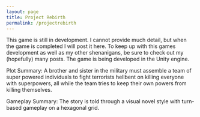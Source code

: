 ```yaml
---
layout: page
title: Project Rebirth
permalink: /projectrebirth
---
```


This game is still in development. I cannot provide much detail, but when the game is completed I will post it here. To keep up with this games development as well as my other shenanigans, be sure to check out my (hopefully) many posts. The game is being developed in the Unity engine.

Plot Summary: A brother and sister in the military must assemble a team of super powered individuals to fight terrorists hellbent on killing everyone with superpowers, all while the team tries to keep their own powers from killing themselves.

Gameplay Summary: The story is told through a visual novel style with turn-based gameplay on a hexagonal grid.